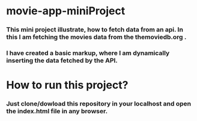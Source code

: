 # movie-app-miniProject

### This mini project illustrate, how to fetch data from an api. In this I am fetching the movies data from the themoviedb.org .

### I have created a basic markup, where I am dynamically inserting the data fetched by the API.


# How to run this project?
### Just clone/dowload this repository in your localhost and open the index.html file in any browser.
